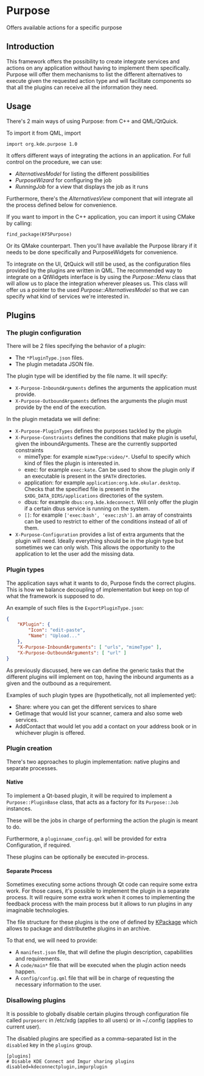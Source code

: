 # Purpose

Offers available actions for a specific purpose

## Introduction

This framework offers the possibility to create integrate services and actions
on any application without having to implement them specifically. Purpose will
offer them mechanisms to list the different alternatives to execute given the
requested action type and will facilitate components so that all the plugins
can receive all the information they need.

## Usage

There's 2 main ways of using Purpose: from C++ and QML/QtQuick.

To import it from QML, import

    import org.kde.purpose 1.0

It offers different ways of integrating the actions in an application. For full
control on the procedure, we can use:
* *AlternativesModel* for listing the different possibilities
* *PurposeWizard* for configuring the job
* *RunningJob* for a view that displays the job as it runs

Furthermore, there's the *AlternativesView* component that will integrate all the
process defined below for convenience.

If you want to import in the C++ application, you can import it using CMake by
calling:

    find_package(KF5Purpose)

Or its QMake counterpart. Then you'll have available the Purpose library if it
needs to be done specifically and PurposeWidgets for convenience.

To integrate on the UI, QtQuick will still be used, as the configuration files
provided by the plugins are written in QML. The recommended way to integrate
on a QtWidgets interface is by using the *Purpose::Menu* class that will allow
us to place the integration wherever pleases us. This class will offer us
a pointer to the used *Purpose::AlternativesModel* so that we can specify what kind of
services we're interested in.

## Plugins

### The plugin configuration

There will be 2 files specifying the behavior of a plugin:
* The `*PluginType.json` files.
* The plugin metadata JSON file.

The plugin type will be identified by the file name. It will specify:
* `X-Purpose-InboundArguments` defines the arguments the application must provide.
* `X-Purpose-OutboundArguments` defines the arguments the plugin must provide by
the end of the execution.

In the plugin metadata we will define:
* `X-Purpose-PluginTypes` defines the purposes tackled by the plugin
* `X-Purpose-Constraints` defines the conditions that make plugin is useful, given the
inboundArguments. These are the currently supported constraints
    * mimeType: for example `mimeType:video/*`. Useful to specify which kind of files
    the plugin is interested in.
    * exec: for example `exec:kate`. Can be used to show the plugin only if an executable is
    present in the `$PATH` directories.
    * application: for example `application:org.kde.okular.desktop`. Checks
    that the specified file is present in the `$XDG_DATA_DIRS/applications`
    directories of the system.
    * dbus: for example `dbus:org.kde.kdeconnect`. Will only offer the plugin if
    a certain dbus service is running on the system.
    * `[]`: for example `['exec:bash', 'exec:zsh']`. an array of constraints
    can be used to restrict to either of the conditions instead of all of them.
* `X-Purpose-Configuration` provides a list of extra arguments that the plugin will need.
Ideally everything should be in the plugin type but sometimes we can only wish. This allows
the opportunity to the application to let the user add the missing data.

### Plugin types
The application says what it wants to do, Purpose finds the correct plugins. This
is how we balance decoupling of implementation but keep on top of what the framework
is supposed to do.

An example of such files is the `ExportPluginType.json`:
```json
{
    "KPlugin": {
        "Icon": "edit-paste",
        "Name": "Upload..."
    },
    "X-Purpose-InboundArguments": [ "urls", "mimeType" ],
    "X-Purpose-OutboundArguments": [ "url" ]
}
```

As previously discussed, here we can define the generic tasks that the different
plugins will implement on top, having the inbound arguments as a given and the
outbound as a requirement.

Examples of such plugin types are (hypothetically, not all implemented yet):
* Share: where you can get the different services to share
* GetImage that would list your scanner, camera and also some web services.
* AddContact that would let you add a contact on your address book or
in whichever plugin is offered.

### Plugin creation

There's two approaches to plugin implementation: native plugins and separate
processes.

#### Native
To implement a Qt-based plugin, it will be required to implement a
`Purpose::PluginBase` class, that acts as a factory for its `Purpose::Job`
instances.

These will be the jobs in charge of performing the action the plugin is meant to
do.

Furthermore, a `pluginname_config.qml` will be provided for extra Configuration,
if required.

These plugins can be optionally be executed in-process.

#### Separate Process
Sometimes executing some actions through Qt code can require some extra work.
For those cases, it's possible to implement the plugin in a separate process.
It will require some extra work when it comes to implementing the feedback
process with the main process but it allows to run plugins in any imaginable
technologies.

The file structure for these plugins is the one of defined by [KPackage](https://api.kde.org/frameworks-api/frameworks5-apidocs/kpackage/html/index.html)
which allows to package and distributethe plugins in an archive.

To that end, we will need to provide:
* A `manifest.json` file, that will define the plugin description, capabilities
and requirements.
* A `code/main*` file that will be executed when the plugin action needs happen.
* A `config/config.qml` file that will be in charge of requesting the necessary
information to the user.

### Disallowing plugins
It is possible to globally disable certain plugins through configuration file called
`purposerc` in /etc/xdg (applies to all users) or in ~/.config (applies to current
user).

The disabled plugins are specified as a comma-separated list in the `disabled` key
in the `plugins` group.

```
[plugins]
# Disable KDE Connect and Imgur sharing plugins
disabled=kdeconnectplugin,imgurplugin
```
